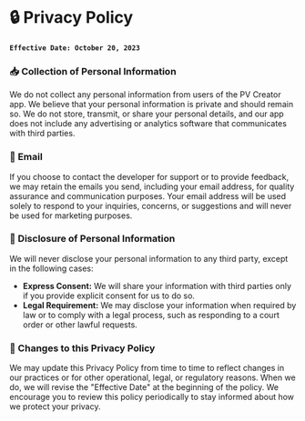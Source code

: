 # 🔒 Privacy Policy

**`Effective Date: October 20, 2023`**

### 📥 Collection of Personal Information

We do not collect any personal information from users of the PV Creator app. We believe that your personal information is private and should remain so. We do not store, transmit, or share your personal details, and our app does not include any advertising or analytics software that communicates with third parties.

### 📧 Email

If you choose to contact the developer for support or to provide feedback, we may retain the emails you send, including your email address, for quality assurance and communication purposes. Your email address will be used solely to respond to your inquiries, concerns, or suggestions and will never be used for marketing purposes.

### 🚫 Disclosure of Personal Information

We will never disclose your personal information to any third party, except in the following cases:

* **Express Consent:** We will share your information with third parties only if you provide explicit consent for us to do so.
* **Legal Requirement:** We may disclose your information when required by law or to comply with a legal process, such as responding to a court order or other lawful requests.

### 🔄 Changes to this Privacy Policy

We may update this Privacy Policy from time to time to reflect changes in our practices or for other operational, legal, or regulatory reasons. When we do, we will revise the "Effective Date" at the beginning of the policy. We encourage you to review this policy periodically to stay informed about how we protect your privacy.
